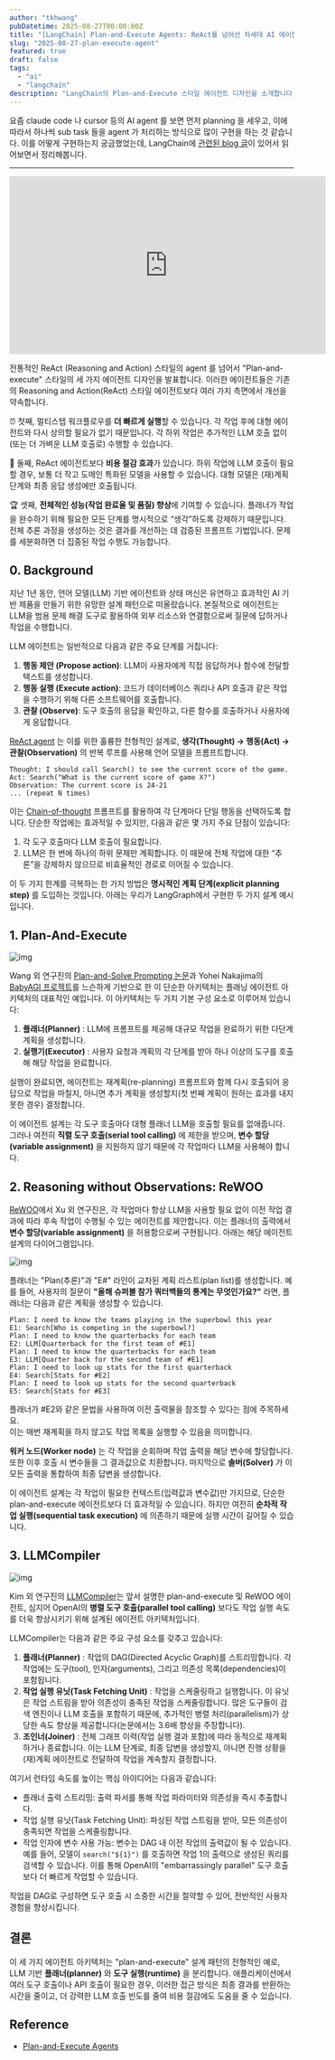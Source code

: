 ```yaml
---
author: "tkhwang"
pubDatetime: 2025-08-27T00:00:00Z
title: "[LangChain] Plan-and-Execute Agents: ReAct를 넘어선 차세대 AI 에이전트 아키텍처"
slug: "2025-08-27-plan-execute-agent"
featured: true
draft: false
tags:
  - "ai"
  - "langchain"
description: "LangChain의 Plan-and-Execute 스타일 에이전트 디자인을 소개합니다. 기존 ReAct 에이전트 대비 더 빠른 실행 속도, 비용 절감, 그리고 향상된 성능을 제공하는 3가지 개선된 에이전트 아키텍처를 알아봅니다."
---
```


요즘 claude code 나 cursor 등의 AI agent 를 보면 먼저 planning 을 세우고, 이에 따라서 하나씩 sub task 들을 agent 가 처리하는 방식으로 많이 구현을 하는 것 같습니다. 이를 어떻게 구현하는지 궁금했었는데, LangChain에 [관련된 blog 글](https://blog.langchain.com/planning-agents/)이 있어서 읽어보면서 정리해봅니다.

---

<iframe width="560" height="315" src="https://www.youtube.com/embed/uRya4zRrRx4?si=9ndW26vpjOH2B0SE" title="YouTube video player" frameborder="0" allow="accelerometer; autoplay; clipboard-write; encrypted-media; gyroscope; picture-in-picture; web-share" referrerpolicy="strict-origin-when-cross-origin" allowfullscreen></iframe>

전통적인 ReAct (Reasoning and Action) 스타일의 agent 를 넘어서 "Plan-and-execute" 스타일의 세 가지 에이전트 디자인을 발표합니다. 이러한 에이전트들은 기존의 Reasoning and Action(ReAct) 스타일 에이전트보다 여러 가지 측면에서 개선을 약속합니다.

⏰ 첫째, 멀티스텝 워크플로우를 **더 빠르게 실행**할 수 있습니다. 각 작업 후에 대형 에이전트와 다시 상의할 필요가 없기 때문입니다. 각 하위 작업은 추가적인 LLM 호출 없이(또는 더 가벼운 LLM 호출로) 수행할 수 있습니다.

💸 둘째, ReAct 에이전트보다 **비용 절감 효과**가 있습니다. 하위 작업에 LLM 호출이 필요할 경우, 보통 더 작고 도메인 특화된 모델을 사용할 수 있습니다. 대형 모델은 (재)계획 단계와 최종 응답 생성에만 호출됩니다.

🏆 셋째, **전체적인 성능(작업 완료율 및 품질) 향상**에 기여할 수 있습니다. 플래너가 작업을 완수하기 위해 필요한 모든 단계를 명시적으로 “생각”하도록 강제하기 때문입니다. 전체 추론 과정을 생성하는 것은 결과를 개선하는 데 검증된 프롬프트 기법입니다. 문제를 세분화하면 더 집중된 작업 수행도 가능합니다.

## 0. Background

지난 1년 동안, 언어 모델(LLM) 기반 에이전트와 상태 머신은 유연하고 효과적인 AI 기반 제품을 만들기 위한 유망한 설계 패턴으로 떠올랐습니다. 본질적으로 에이전트는 LLM을 범용 문제 해결 도구로 활용하여 외부 리소스와 연결함으로써 질문에 답하거나 작업을 수행합니다.

LLM 에이전트는 일반적으로 다음과 같은 주요 단계를 거칩니다:

1. **행동 제안 (Propose action)**: LLM이 사용자에게 직접 응답하거나 함수에 전달할 텍스트를 생성합니다.
2. **행동 실행 (Execute action)**: 코드가 데이터베이스 쿼리나 API 호출과 같은 작업을 수행하기 위해 다른 소프트웨어를 호출합니다.
3. **관찰 (Observe)**: 도구 호출의 응답을 확인하고, 다른 함수를 호출하거나 사용자에게 응답합니다.

[ReAct agent](https://arxiv.org/abs/2210.03629?ref=blog.langchain.com) 는 이를 위한 훌륭한 전형적인 설계로, **생각(Thought) → 행동(Act) → 관찰(Observation)** 의 반복 루프를 사용해 언어 모델을 프롬프트합니다.

```
Thought: I should call Search() to see the current score of the game.
Act: Search("What is the current score of game X?")
Observation: The current score is 24-21
... (repeat N times)
```

이는 [Chain-of-thought](https://arxiv.org/abs/2201.11903?ref=blog.langchain.com) 프롬프트를 활용하여 각 단계마다 단일 행동을 선택하도록 합니다. 단순한 작업에는 효과적일 수 있지만, 다음과 같은 몇 가지 주요 단점이 있습니다:

1. 각 도구 호출마다 LLM 호출이 필요합니다.
2. LLM은 한 번에 하나의 하위 문제만 계획합니다. 이 때문에 전체 작업에 대한 “추론”을 강제하지 않으므로 비효율적인 경로로 이어질 수 있습니다.

이 두 가지 한계를 극복하는 한 가지 방법은 **명시적인 계획 단계(explicit planning step)** 를 도입하는 것입니다. 아래는 우리가 LangGraph에서 구현한 두 가지 설계 예시입니다.

## 1. Plan-And-Execute

![img](https://github.com/tkhwang/tkhwang-etc/blob/master/img/2025/08/plan-and-execute.png?raw=true)

Wang 외 연구진의 [Plan-and-Solve Prompting 논문](https://arxiv.org/abs/2305.04091?ref=blog.langchain.com)과 Yohei Nakajima의 [BabyAGI 프로젝트](https://github.com/yoheinakajima/babyagi?ref=blog.langchain.com)를 느슨하게 기반으로 한 이 단순한 아키텍처는 플래닝 에이전트 아키텍처의 대표적인 예입니다.
이 아키텍처는 두 가지 기본 구성 요소로 이루어져 있습니다:

1. **플래너(Planner)** : LLM에 프롬프트를 제공해 대규모 작업을 완료하기 위한 다단계 계획을 생성합니다.
2. **실행기(Executor)** : 사용자 요청과 계획의 각 단계를 받아 하나 이상의 도구를 호출해 해당 작업을 완료합니다.

실행이 완료되면, 에이전트는 재계획(re-planning) 프롬프트와 함께 다시 호출되어 응답으로 작업을 마칠지, 아니면 추가 계획을 생성할지(첫 번째 계획이 원하는 효과를 내지 못한 경우) 결정합니다.

이 에이전트 설계는 각 도구 호출마다 대형 플래너 LLM을 호출할 필요를 없애줍니다. 그러나 여전히 **직렬 도구 호출(serial tool calling)** 에 제한을 받으며, **변수 할당(variable assignment)** 을 지원하지 않기 때문에 각 작업마다 LLM을 사용해야 합니다.

## 2. Reasoning without Observations: ReWOO

[ReWOO](https://arxiv.org/abs/2305.18323?ref=blog.langchain.com)에서 Xu 외 연구진은, 각 작업마다 항상 LLM을 사용할 필요 없이 이전 작업 결과에 따라 후속 작업이 수행될 수 있는 에이전트를 제안합니다.
이는 플래너의 출력에서 **변수 할당(variable assignment)** 을 허용함으로써 구현됩니다.
아래는 해당 에이전트 설계의 다이어그램입니다.

![img](https://github.com/tkhwang/tkhwang-etc/blob/master/img/2025/08/rewoo.png?raw=true)

플래너는 "Plan(추론)"과 "E#" 라인이 교차된 계획 리스트(plan list)를 생성합니다.
예를 들어, 사용자의 질문이 **"올해 슈퍼볼 참가 쿼터백들의 통계는 무엇인가요?"** 라면, 플래너는 다음과 같은 계획을 생성할 수 있습니다.

```
Plan: I need to know the teams playing in the superbowl this year
E1: Search[Who is competing in the superbowl?]
Plan: I need to know the quarterbacks for each team
E2: LLM[Quarterback for the first team of #E1]
Plan: I need to know the quarterbacks for each team
E3: LLM[Quarter back for the second team of #E1]
Plan: I need to look up stats for the first quarterback
E4: Search[Stats for #E2]
Plan: I need to look up stats for the second quarterback
E5: Search[Stats for #E3]
```

플래너가 #E2와 같은 문법을 사용하여 이전 출력물을 참조할 수 있다는 점에 주목하세요.<br />
이는 매번 재계획을 하지 않고도 작업 목록을 실행할 수 있음을 의미합니다.

**워커 노드(Worker node)** 는 각 작업을 순회하며 작업 출력을 해당 변수에 할당합니다.
또한 이후 호출 시 변수들을 그 결과값으로 치환합니다. 마지막으로 **솔버(Solver)** 가 이 모든 출력을 통합하여 최종 답변을 생성합니다.

이 에이전트 설계는 각 작업이 필요한 컨텍스트(입력값과 변수값)만 가지므로, 단순한 plan-and-execute 에이전트보다 더 효과적일 수 있습니다.
하지만 여전히 **순차적 작업 실행(sequential task execution)** 에 의존하기 때문에 실행 시간이 길어질 수 있습니다.

## 3. LLMCompiler

![img](https://github.com/tkhwang/tkhwang-etc/blob/master/img/2025/08/llm-compiler-1.png?raw=true)

Kim 외 연구진의 [LLMCompiler](https://arxiv.org/abs/2312.04511?ref=blog.langchain.com)는 앞서 설명한 plan-and-execute 및 ReWOO 에이전트, 심지어 OpenAI의 **병렬 도구 호출(parallel tool calling)** 보다도 작업 실행 속도를 더욱 향상시키기 위해 설계된 에이전트 아키텍처입니다.

LLMCompiler는 다음과 같은 주요 구성 요소를 갖추고 있습니다:

1. **플래너(Planner)** : 작업의 DAG(Directed Acyclic Graph)를 스트리밍합니다. 각 작업에는 도구(tool), 인자(arguments), 그리고 의존성 목록(dependencies)이 포함됩니다.
2. **작업 실행 유닛(Task Fetching Unit)** : 작업을 스케줄링하고 실행합니다. 이 유닛은 작업 스트림을 받아 의존성이 충족된 작업을 스케줄링합니다. 많은 도구들이 검색 엔진이나 LLM 호출을 포함하기 때문에, 추가적인 병렬 처리(parallelism)가 상당한 속도 향상을 제공합니다(논문에서는 3.6배 향상을 주장합니다).
3. **조인너(Joiner)** : 전체 그래프 이력(작업 실행 결과 포함)에 따라 동적으로 재계획하거나 종료합니다. 이는 LLM 단계로, 최종 답변을 생성할지, 아니면 진행 상황을 (재)계획 에이전트로 전달하여 작업을 계속할지 결정합니다.

여기서 런타임 속도를 높이는 핵심 아이디어는 다음과 같습니다:

- 플래너 출력 스트리밍: 출력 파서를 통해 작업 파라미터와 의존성을 즉시 추출합니다.
- 작업 실행 유닛(Task Fetching Unit): 파싱된 작업 스트림을 받아, 모든 의존성이 충족되면 작업을 스케줄링합니다.
- 작업 인자에 변수 사용 가능: 변수는 DAG 내 이전 작업의 출력값이 될 수 있습니다. 예를 들어, 모델이 `search("${1}")` 를 호출하면 작업 1의 출력으로 생성된 쿼리를 검색할 수 있습니다. 이를 통해 OpenAI의 "embarrassingly parallel" 도구 호출보다 더 빠르게 작업할 수 있습니다.

작업을 DAG로 구성하면 도구 호출 시 소중한 시간을 절약할 수 있어, 전반적인 사용자 경험을 향상시킵니다.

## 결론

이 세 가지 에이전트 아키텍처는 "plan-and-execute" 설계 패턴의 전형적인 예로, LLM 기반 **플래너(planner)** 와 **도구 실행(runtime)** 을 분리합니다.
애플리케이션에서 여러 도구 호출이나 API 호출이 필요한 경우, 이러한 접근 방식은 최종 결과를 반환하는 시간을 줄이고, 더 강력한 LLM 호출 빈도를 줄여 비용 절감에도 도움을 줄 수 있습니다.

## Reference

- [Plan-and-Execute Agents](https://blog.langchain.com/planning-agents/)
